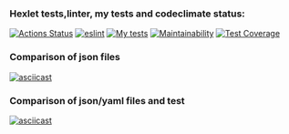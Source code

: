 ### Hexlet tests,linter, my tests and codeclimate status:
[![Actions Status](https://github.com/steshkof/frontend-project-lvl2/workflows/hexlet-check/badge.svg)](https://github.com/steshkof/frontend-project-lvl2/actions) [![eslint](https://github.com/steshkof/frontend-project-lvl2/actions/workflows/eslint.yml/badge.svg?event=push)](https://github.com/steshkof/frontend-project-lvl2/actions/workflows/eslint.yml) [![My tests](https://github.com/steshkof/frontend-project-lvl2/actions/workflows/tests.yml/badge.svg?event=push)](https://github.com/steshkof/frontend-project-lvl2/actions/workflows/tests.yml) [![Maintainability](https://api.codeclimate.com/v1/badges/a99a88d28ad37a79dbf6/maintainability)](https://github.com/steshkof/frontend-project-lvl2/maintainability) [![Test Coverage](https://api.codeclimate.com/v1/badges/a99a88d28ad37a79dbf6/test_coverage)](https://github.com/steshkof/frontend-project-lvl2/test_coverage)


### Comparison of json files
[![asciicast](https://asciinema.org/a/cyeRfQlbmFMcC74ibM9u8Xe15.svg)](https://asciinema.org/a/cyeRfQlbmFMcC74ibM9u8Xe15)


### Comparison of json/yaml files and test
[![asciicast](https://asciinema.org/a/GmZriYdZymzeo0d87MRYWIKwn.svg)](https://asciinema.org/a/GmZriYdZymzeo0d87MRYWIKwn)